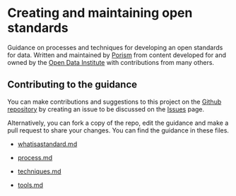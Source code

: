 # Creating and maintaining open standards

Guidance on processes and techniques for  developing an open standards for data. Written and maintained by [Porism](http://porism.com) from content developed for and owned by the [Open Data Institute](https://theodi.org/) with contributions from many others.

## Contributing to the guidance

You can make contributions and suggestions to this project on the [Github repository](https://github.com/porismltd/open-standards) by creating an issue to be discussed on the [Issues](https://github.com/porismltd/open-standards/issues) page.

Alternatively, you can fork a copy of the repo, edit the guidance and make a pull request to share your changes. You can find the guidance in these files.

* [whatisastandard.md](docs/whatisastandard.md)

* [process.md](docs/process.md)

* [techniques.md](docs/techniques.md)

* [tools.md](docs/tools.md)